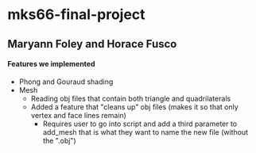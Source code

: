 # mks66-final-project
## Maryann Foley and Horace Fusco

#### Features we implemented
- Phong and Gouraud shading
- Mesh
  - Reading obj files that contain both triangle and quadrilaterals
  - Added a feature that "cleans up" obj files (makes it so that only vertex and face lines remain)
    - Requires user to go into script and add a third parameter to add_mesh that is what they want to name the new file (without the ".obj")
